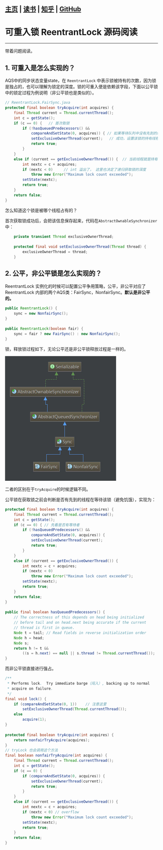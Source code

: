 [主页](http://vonzhou.com)  | [读书](https://github.com/vonzhou/readings)  | [知乎](https://www.zhihu.com/people/vonzhou) | [GitHub](https://github.com/vonzhou)
---
# 可重入锁 ReentrantLock 源码阅读
---

带着问题阅读。

## 1. 可重入是怎么实现的？

AQS中的同步状态变量state，在 `ReentrantLock` 中表示锁被持有的次数，因为锁是独占的，也可以理解为锁定的深度。锁的可重入便是依赖该字段，下面以公平锁中的锁定过程为例说明（非公平锁也是类似的）。

```java
// ReentrantLock.FairSync.java
protected final boolean tryAcquire(int acquires) {
    final Thread current = Thread.currentThread();
    int c = getState();
    if (c == 0) {   // 首次取锁
        if (!hasQueuedPredecessors() &&
            compareAndSetState(0, acquires)) { // 如果等待队列中没有先到的线程，则尝试获取
            setExclusiveOwnerThread(current);   // 成功，设置该锁的持有线程
            return true;
        }
    }
    else if (current == getExclusiveOwnerThread()) {  // 当前线程就是持有锁的线程，则直接增加计数
        int nextc = c + acquires;
        if (nextc < 0)     // int 溢出了， 这里也决定了递归获取锁的深度
            throw new Error("Maximum lock count exceeded");
        setState(nextc);
        return true;
    }
    return false;
}
```

怎么知道这个锁是被哪个线程占有的？

首次获取锁成功后，会把该信息保存起来，代码在`AbstractOwnableSynchronizer`中：

```java
    private transient Thread exclusiveOwnerThread;

    protected final void setExclusiveOwnerThread(Thread thread) {
        exclusiveOwnerThread = thread;
    }
```

## 2. 公平，非公平锁是怎么实现的？

ReentrantLock 实例化的时候可以配置公平争用策略，公平，非公平对应了 ReentrantLock  内部的两个AQS类：FairSync，NonfairSync。**默认是非公平的。**

```java
public ReentrantLock() {
    sync = new NonfairSync();
}

public ReentrantLock(boolean fair) {
    sync = fair ? new FairSync() : new NonfairSync();
}
```

锁，释放锁过程如下，无论公平还是非公平锁释放过程是一样的。


![](ReentrantLock-Sync.jpg)


二者的区别在于`tryAcquire`的时候逻辑不同。


公平锁在获取锁之前会判断是否有先到的线程在等待该锁（避免饥饿），实现为：

```java
protected final boolean tryAcquire(int acquires) {
    final Thread current = Thread.currentThread();
    int c = getState();
    if (c == 0) { // 先看是否有等待者
        if (!hasQueuedPredecessors() &&
            compareAndSetState(0, acquires)) {
            setExclusiveOwnerThread(current);
            return true;
        }
    }
    else if (current == getExclusiveOwnerThread()) {
        int nextc = c + acquires;
        if (nextc < 0)
            throw new Error("Maximum lock count exceeded");
        setState(nextc);
        return true;
    }
    return false;
}

public final boolean hasQueuedPredecessors() {
    // The correctness of this depends on head being initialized
    // before tail and on head.next being accurate if the current
    // thread is first in queue.
    Node t = tail; // Read fields in reverse initialization order
    Node h = head;
    Node s;
    return h != t &&
        ((s = h.next) == null || s.thread != Thread.currentThread());
}
```

而非公平锁直接进行强占。

```java
/**
 * Performs lock.  Try immediate barge（闯入）, backing up to normal
 * acquire on failure.
 */
final void lock() {
    if (compareAndSetState(0, 1))    // 注意这里
        setExclusiveOwnerThread(Thread.currentThread());
    else
        acquire(1);
}

protected final boolean tryAcquire(int acquires) {
    return nonfairTryAcquire(acquires);
}
// tryLock 也会调用这个方法
final boolean nonfairTryAcquire(int acquires) {
    final Thread current = Thread.currentThread();
    int c = getState();
    if (c == 0) {
        if (compareAndSetState(0, acquires)) {
            setExclusiveOwnerThread(current);
            return true;
        }
    }
    else if (current == getExclusiveOwnerThread()) {
        int nextc = c + acquires;
        if (nextc < 0) // overflow
            throw new Error("Maximum lock count exceeded");
        setState(nextc);
        return true;
    }
    return false;
}
```
